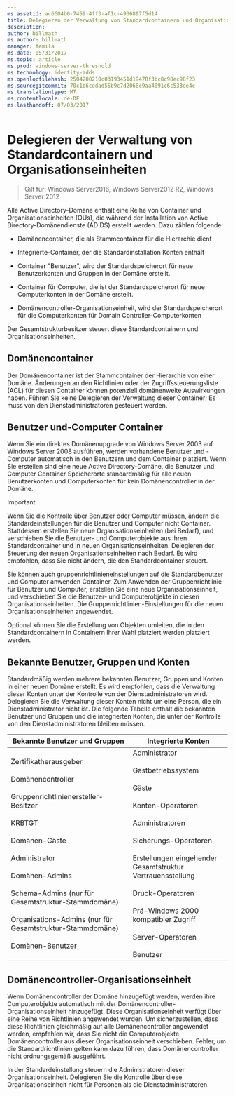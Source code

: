 ```yaml
---
ms.assetid: ac6604b0-7459-4ff3-af1c-4936897f5d14
title: Delegieren der Verwaltung von Standardcontainern und Organisationseinheiten
description: 
author: billmath
ms.author: billmath
manager: femila
ms.date: 05/31/2017
ms.topic: article
ms.prod: windows-server-threshold
ms.technology: identity-adds
ms.openlocfilehash: 2504208210c03193451d19478f3bc8c98ec98f23
ms.sourcegitcommit: 70c1b6cedad55b9c7d2068c9aa4891c6c533ee4c
ms.translationtype: MT
ms.contentlocale: de-DE
ms.lasthandoff: 07/03/2017
---
```

# <a name="delegating-administration-of-default-containers-and-ous"></a>Delegieren der Verwaltung von Standardcontainern und Organisationseinheiten

>Gilt für: Windows Server2016, Windows Server2012 R2, Windows Server 2012

Alle Active Directory-Domäne enthält eine Reihe von Container und Organisationseinheiten (OUs), die während der Installation von Active Directory-Domänendienste (AD DS) erstellt werden. Dazu zählen folgende:  
  
-   Domänencontainer, die als Stammcontainer für die Hierarchie dient  
  
-   Integrierte-Container, der die Standardinstallation Konten enthält  
  
-   Container "Benutzer", wird der Standardspeicherort für neue Benutzerkonten und Gruppen in der Domäne erstellt.  
  
-   Container für Computer, die ist der Standardspeicherort für neue Computerkonten in der Domäne erstellt.  
  
-   Domänencontroller-Organisationseinheit, wird der Standardspeicherort für die Computerkonten für Domain Controller-Computerkonten  
  
Der Gesamtstrukturbesitzer steuert diese Standardcontainern und Organisationseinheiten.  
  
## <a name="domain-container"></a>Domänencontainer  
Der Domänencontainer ist der Stammcontainer der Hierarchie von einer Domäne. Änderungen an den Richtlinien oder der Zugriffssteuerungsliste (ACL) für diesen Container können potenziell domänenweite Auswirkungen haben. Führen Sie keine Delegieren der Verwaltung dieser Container; Es muss von den Dienstadministratoren gesteuert werden.  
  
## <a name="users-and-computers-containers"></a>Benutzer und-Computer Container  
Wenn Sie ein direktes Domänenupgrade von Windows Server 2003 auf Windows Server 2008 ausführen, werden vorhandene Benutzer und -Computer automatisch in den Benutzern und dem Container platziert. Wenn Sie erstellen sind eine neue Active Directory-Domäne, die Benutzer und Computer Container Speicherorte standardmäßig für alle neuen Benutzerkonten und Computerkonten für kein Domänencontroller in der Domäne.  
  
> [!IMPORTANT]  
> Wenn Sie die Kontrolle über Benutzer oder Computer müssen, ändern die Standardeinstellungen für die Benutzer und Computer nicht Container. Stattdessen erstellen Sie neue Organisationseinheiten (bei Bedarf), und verschieben Sie die Benutzer- und Computerobjekte aus ihren Standardcontainer und in neuen Organisationseinheiten. Delegieren der Steuerung der neuen Organisationseinheiten nach Bedarf. Es wird empfohlen, dass Sie nicht ändern, die den Standardcontainer steuert.  
  
Sie können auch gruppenrichtlinieneinstellungen auf die Standardbenutzer und Computer anwenden Container. Zum Anwenden der Gruppenrichtlinie für Benutzer und Computer, erstellen Sie eine neue Organisationseinheit, und verschieben Sie die Benutzer- und Computerobjekte in diesen Organisationseinheiten. Die Gruppenrichtlinien-Einstellungen für die neuen Organisationseinheiten angewendet.  
  
Optional können Sie die Erstellung von Objekten umleiten, die in den Standardcontainern in Containern Ihrer Wahl platziert werden platziert werden.  
  
## <a name="well-known-users-and-groups-and-built-in-accounts"></a>Bekannte Benutzer, Gruppen und Konten  
Standardmäßig werden mehrere bekannten Benutzer, Gruppen und Konten in einer neuen Domäne erstellt. Es wird empfohlen, dass die Verwaltung dieser Konten unter der Kontrolle von der Dienstadministratoren wird. Delegieren Sie die Verwaltung dieser Konten nicht um eine Person, die ein Dienstadministrator nicht ist. Die folgende Tabelle enthält die bekannten Benutzer und Gruppen und die integrierten Konten, die unter der Kontrolle von den Dienstadministratoren bleiben müssen.  
  
|Bekannte Benutzer und Gruppen|Integrierte Konten|  
|--------------------------------|----------------------|  
|Zertifikatherausgeber<br /><br />Domänencontroller<br /><br />Gruppenrichtlinienersteller-Besitzer<br /><br />KRBTGT<br /><br />Domänen-Gäste<br /><br />Administrator<br /><br />Domänen-Admins<br /><br />Schema-Admins (nur für Gesamtstruktur-Stammdomäne)<br /><br />Organisations-Admins (nur für Gesamtstruktur-Stammdomäne)<br /><br />Domänen-Benutzer|Administrator<br /><br />Gastbetriebssystem<br /><br />Gäste<br /><br />Konten-Operatoren<br /><br />Administratoren<br /><br />Sicherungs-Operatoren<br /><br />Erstellungen eingehender Gesamtstruktur Vertrauensstellung<br /><br />Druck-Operatoren<br /><br />Prä-Windows 2000 kompatibler Zugriff<br /><br />Server-Operatoren<br /><br />Benutzer|  
  
## <a name="domain-controller-ou"></a>Domänencontroller-Organisationseinheit  
Wenn Domänencontroller der Domäne hinzugefügt werden, werden ihre Computerobjekte automatisch mit der Domänencontroller-Organisationseinheit hinzugefügt. Diese Organisationseinheit verfügt über eine Reihe von Richtlinien angewendet wurden. Um sicherzustellen, dass diese Richtlinien gleichmäßig auf alle Domänencontroller angewendet werden, empfehlen wir, dass Sie nicht die Computerobjekte Domänencontroller aus dieser Organisationseinheit verschieben. Fehler, um die Standardrichtlinien gelten kann dazu führen, dass Domänencontroller nicht ordnungsgemäß ausgeführt.  
  
In der Standardeinstellung steuern die Administratoren dieser Organisationseinheit. Delegieren Sie die Kontrolle über diese Organisationseinheit nicht für Personen als die Dienstadministratoren.  
  


